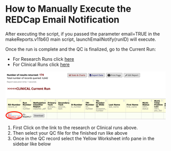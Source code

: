 # How to Manually Execute the REDCap Email Notification

After executing the script, if you passed the parameter email=TRUE in the makeReports.v11b6() main script, launchEmailNotify(runID) will execute.

Once the run is complete and the QC is finalized, go to the Current Run:

- For Research Runs click [here](https://redcap.nyumc.org/apps/redcap/redcap_v10.0.19/DataExport/index.php?pid=24752&report_id=61212)
- For Clinical Runs click [here](https://redcap.nyumc.org/apps/redcap/redcap_v10.0.19/DataExport/index.php?pid=24752&report_id=75682)

<img src="https://github.com/NYU-Molecular-Pathology/Methylation/blob/71bd4ac74c47ab8e718fd8ccd70b082a47338b90/screenshots/selectQC.png" alt="drawing" width="850"/>

1. First Click on the link to the research or Clinical runs above.
2. Then select your QC file for the finished run like above
3. Once in the QC record select the Yellow Worksheet info pane in the sidebar like below
